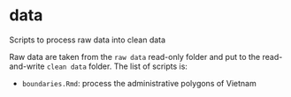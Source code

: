# data
Scripts to process raw data into clean data

Raw data are taken from the `raw data` read-only folder and put to the read-and-write `clean data` folder.
The list of scripts is:

* `boundaries.Rmd`: process the administrative polygons of Vietnam
